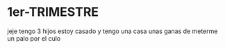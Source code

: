 # 1er-TRIMESTRE
jeje
tengo 3 hijos
estoy casado 
y tengo una casa
unas ganas de meterme un palo por el culo
